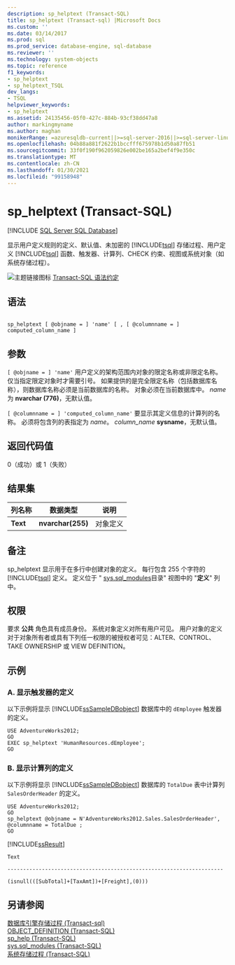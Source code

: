 ```yaml
---
description: sp_helptext (Transact-SQL)
title: sp_helptext (Transact-sql) |Microsoft Docs
ms.custom: ''
ms.date: 03/14/2017
ms.prod: sql
ms.prod_service: database-engine, sql-database
ms.reviewer: ''
ms.technology: system-objects
ms.topic: reference
f1_keywords:
- sp_helptext
- sp_helptext_TSQL
dev_langs:
- TSQL
helpviewer_keywords:
- sp_helptext
ms.assetid: 24135456-05f0-427c-884b-93cf38dd47a8
author: markingmyname
ms.author: maghan
monikerRange: =azuresqldb-current||>=sql-server-2016||>=sql-server-linux-2017||=azuresqldb-mi-current
ms.openlocfilehash: 04b88a881f2622b1bccfff675978b1d50a87fb51
ms.sourcegitcommit: 33f0f190f962059826e002be165a2bef4f9e350c
ms.translationtype: MT
ms.contentlocale: zh-CN
ms.lasthandoff: 01/30/2021
ms.locfileid: "99158948"
---
```

# <a name="sp_helptext-transact-sql"></a>sp_helptext (Transact-SQL)
[!INCLUDE [SQL Server SQL Database](../../includes/applies-to-version/sql-asdb.md)]

  显示用户定义规则的定义、默认值、未加密的 [!INCLUDE[tsql](../../includes/tsql-md.md)] 存储过程、用户定义 [!INCLUDE[tsql](../../includes/tsql-md.md)] 函数、触发器、计算列、CHECK 约束、视图或系统对象（如系统存储过程）。  
  
 ![主题链接图标](../../database-engine/configure-windows/media/topic-link.gif "“主题链接”图标") [Transact-SQL 语法约定](../../t-sql/language-elements/transact-sql-syntax-conventions-transact-sql.md)  
  
## <a name="syntax"></a>语法  
  
```  
  
sp_helptext [ @objname = ] 'name' [ , [ @columnname = ] computed_column_name ]  
```  
  
## <a name="arguments"></a>参数  
`[ @objname = ] 'name'` 用户定义的架构范围内对象的限定名称或非限定名称。 仅当指定限定对象时才需要引号。 如果提供的是完全限定名称（包括数据库名称），则数据库名称必须是当前数据库的名称。 对象必须在当前数据库中。 *name* 为 **nvarchar (776)**，无默认值。  
  
`[ @columnname = ] 'computed_column_name'` 要显示其定义信息的计算列的名称。 必须将包含列的表指定为 *name*。 *column_name* **sysname**，无默认值。  
  
## <a name="return-code-values"></a>返回代码值  
 0（成功）或 1（失败）  
  
## <a name="result-sets"></a>结果集  
  
|列名称|数据类型|说明|  
|-----------------|---------------|-----------------|  
|**Text**|**nvarchar(255)**|对象定义|  
  
## <a name="remarks"></a>备注  
 sp_helptext 显示用于在多行中创建对象的定义。 每行包含 255 个字符的 [!INCLUDE[tsql](../../includes/tsql-md.md)] 定义。 定义位于 " [sys.sql_modules](../../relational-databases/system-catalog-views/sys-sql-modules-transact-sql.md)目录" 视图中的 "**定义**" 列中。  
  
## <a name="permissions"></a>权限  
 要求 **公共** 角色具有成员身份。 系统对象定义对所有用户可见。 用户对象的定义对于对象所有者或具有下列任一权限的被授权者可见：ALTER、CONTROL、TAKE OWNERSHIP 或 VIEW DEFINITION。  
  
## <a name="examples"></a>示例  
  
### <a name="a-displaying-the-definition-of-a-trigger"></a>A. 显示触发器的定义  
 以下示例将显示 [!INCLUDE[ssSampleDBobject](../../includes/sssampledbobject-md.md)] 数据库中的 `dEmployee` 触发器的定义。  
  
```  
USE AdventureWorks2012;  
GO  
EXEC sp_helptext 'HumanResources.dEmployee';  
GO  
```  
  
### <a name="b-displaying-the-definition-of-a-computed-column"></a>B. 显示计算列的定义  
 以下示例将显示 [!INCLUDE[ssSampleDBobject](../../includes/sssampledbobject-md.md)] 数据库的 `TotalDue` 表中计算列 `SalesOrderHeader` 的定义。  
  
```  
USE AdventureWorks2012;  
GO  
sp_helptext @objname = N'AdventureWorks2012.Sales.SalesOrderHeader', @columnname = TotalDue ;  
GO  
```  
  
 [!INCLUDE[ssResult](../../includes/ssresult-md.md)]  
  
 `Text`  
  
 `---------------------------------------------------------------------`  
  
 `(isnull(([SubTotal]+[TaxAmt])+[Freight],(0)))`  
  
## <a name="see-also"></a>另请参阅  
 [数据库引擎存储过程 &#40;Transact-sql&#41;](../../relational-databases/system-stored-procedures/database-engine-stored-procedures-transact-sql.md)   
 [OBJECT_DEFINITION (Transact-SQL)](../../t-sql/functions/object-definition-transact-sql.md)   
 [sp_help (Transact-SQL)](../../relational-databases/system-stored-procedures/sp-help-transact-sql.md)   
 [sys.sql_modules (Transact-SQL)](../../relational-databases/system-catalog-views/sys-sql-modules-transact-sql.md)   
 [系统存储过程 (Transact-SQL)](../../relational-databases/system-stored-procedures/system-stored-procedures-transact-sql.md)  
  
  
